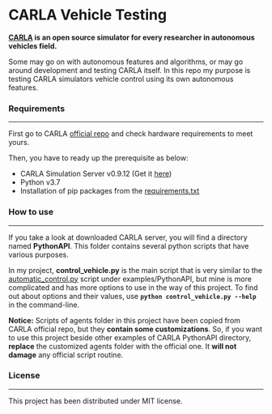 # CARLA Vehicle Testing

**[CARLA](https://github.com/carla-simulator/carla "CARLA") is an open source simulator for every researcher in autonomous vehicles field.**

Some may go on with autonomous features and algorithms, or may go around development and testing CARLA itself. In this repo my purpose is testing CARLA simulators vehicle control using its own autonomous features.

### Requirements
------------
First go to CARLA [official repo](https://github.com/carla-simulator/carla "CARLA") and check hardware requirements to meet yours.

Then, you have to ready up the prerequisite as below:
- CARLA Simulation Server v0.9.12 (Get it [here](https://github.com/carla-simulator/carla/releases/tag/0.9.12 "CARLA Release 0.9.12"))
- Python v3.7
- Installation of pip packages from the [requirements.txt](https://github.com/barasm-hita/carla-vehicle-testing/blob/main/requirements.txt "requirements.txt")

### How to use
------------
If you take a look at downloaded CARLA server, you will find a directory named **PythonAPI**. This folder contains several python scripts that have various purposes.

In my project, **control_vehicle.py** is the main script that is very similar to the [automatic_control.py](https://github.com/carla-simulator/carla/blob/master/PythonAPI/examples/automatic_control.py "automatic_control.py") script under examples/PythonAPI, but mine is more complicated and has more options to use in the way of this project.
To find out about options and their values, use **`python control_vehicle.py --help`** in the command-line.

**Notice:** Scripts of agents folder in this project have been copied from CARLA official repo, but they **contain some customizations**. So, if you want to use this project beside other examples of CARLA PythonAPI directory, **replace** the customized agents folder with the official one. It **will not damage** any official script routine.

### License
------------
This project has been distributed under MIT license.